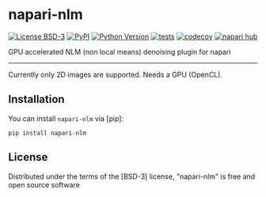 # napari-nlm

[![License BSD-3](https://img.shields.io/pypi/l/napari-nlm.svg?color=green)](https://github.com/maweigert/napari-nlm/raw/main/LICENSE)
[![PyPI](https://img.shields.io/pypi/v/napari-nlm.svg?color=green)](https://pypi.org/project/napari-nlm)
[![Python Version](https://img.shields.io/pypi/pyversions/napari-nlm.svg?color=green)](https://python.org)
[![tests](https://github.com/maweigert/napari-nlm/workflows/tests/badge.svg)](https://github.com/maweigert/napari-nlm/actions)
[![codecov](https://codecov.io/gh/maweigert/napari-nlm/branch/main/graph/badge.svg)](https://codecov.io/gh/maweigert/napari-nlm)
[![napari hub](https://img.shields.io/endpoint?url=https://api.napari-hub.org/shields/napari-nlm)](https://napari-hub.org/plugins/napari-nlm)

GPU accelerated NLM (non local means) denoising plugin for napari

----------------------------------

Currently only 2D images are supported. Needs a GPU (OpenCL). 



## Installation

You can install `napari-nlm` via [pip]:

    pip install napari-nlm

## License

Distributed under the terms of the [BSD-3] license,
"napari-nlm" is free and open source software
